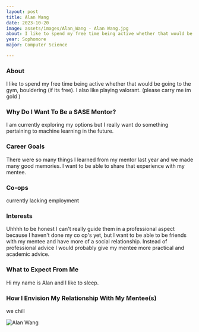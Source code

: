 ```yaml
---
layout: post
title: Alan Wang 
date: 2023-10-20
image: assets/images/Alan_Wang - Alan Wang.jpg
about: I like to spend my free time being active whether that would be going to the gym,  bouldering (if its free). I also like playing valorant. (please carry me im gold )
year: Sophomore
major: Computer Science

---
```


### About

I like to spend my free time being active whether that would be going to the gym,  bouldering (if its free). I also like playing valorant. (please carry me im gold )

### Why Do I Want To Be a SASE Mentor?

I am currently exploring my options but I really want do something pertaining to machine learning in the future.

### Career Goals

There were so many things I learned from my mentor last year and we made many good memories. I want to be able to share that experience with my mentee.

### Co-ops

currently lacking employment

### Interests

Uhhhh to be honest I can't really guide them in a professional aspect because I haven't done my co op's yet, but I want to be able to be friends with my mentee and have more of a social relationship. Instead of professional advice I would probably give my mentee more practical and academic advice. 

### What to Expect From Me

Hi my name is Alan and I like to sleep.

### How I Envision My Relationship With My Mentee(s) 

we chill

<div class="text-center my-5">
    <img src="https://sase-drexel.github.io/mentorship-2023/assets/images/Alan_Wang - Alan Wang.jpg" alt="Alan Wang" class="rounded post-img" />
</div>
